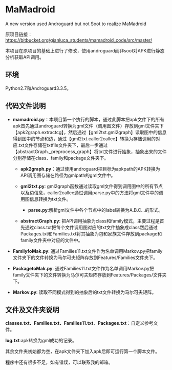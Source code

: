 # MaMadroid
A new version used Androguard but not Soot to realize MaMadroid

原项目链接：https://bitbucket.org/gianluca_students/mamadroid_code/src/master/

本项目在原项目的基础上进行了修改，使用androguard而非soot对APK进行静态分析获取API调用。

## 环境

Python2.7和Androguard3.3.5。

## 代码文件说明

- **mamadroid.py**：本项目第一个执行的脚本，通过此脚本把apk文件下的所有apk首先通过androguard转换为gml文件（调用图文件）存放到gml文件夹下【apk2graph.extractcg】，然后通过【gml2txt.gml2graph】读取图中的信息得到图中的节点和边，通过【gml2txt.caller2callee】转换为存储调用的对应.txt文件存储在txtfile文件夹下，最后一步通过【abstractGraph._preprocess_graph】将txt文件进行抽象，抽象出来的文件分别存储在class、family和package文件夹下。

  - **apk2graph.py**：通过使用androguard把目标为apkpath的APK转换为API调用图存储在路径为gmlpath的gml文件中。

  - **gml2txt.py**: gml2graph函数通过读取gml文件得到调用图中的所有节点以及边信息，caller2callee通过调用parse.py中的方法将gml文件中的调用图信息转换为txt文件。

    - **parse.py**:解析gml文件中各个节点中的label转换为A.B.C...的形式。

  - **abstractGraph.py**: 把API调用抽象为class和family模式，主要过程是首先通过class.txt把每个文件调用图对应的txt文件抽象成class然后通过Packages.txt和Families.txt将其抽象为包和家族文件存放到package和family文件夹中对应的文件中。

    

- **FamilyfoMak.py**: 通过Families11.txt文件作为名单调用Markov.py把family文件夹下的文件转换为马尔可夫矩阵存放到Features/Families文件夹下。

- **PackagetoMak.py**: 通过Families11.txt文件作为名单调用Markov.py把family文件夹下的文件转换为马尔可夫矩阵存放到Features/Packages/文件夹下。

- **Markov.py**: 读取不同模式得到的抽象后的txt文件转换为马尔可夫矩阵。

## 文件及文件夹说明

**classes.txt、Families.txt、Families11.txt**、**Packages.txt**：自定义参考文件。

**log.txt**:apk转换为gml成功的记录。

其余文件夹初始都为空，在apk文件夹下加入apk后即可运行第一个脚本文件。

程序中还有很多不足，如有错误，可以联系我的邮箱。
